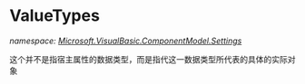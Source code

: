 ﻿
# ValueTypes
_namespace: [Microsoft.VisualBasic.ComponentModel.Settings](N-Microsoft.VisualBasic.ComponentModel.Settings.md)_

这个并不是指宿主属性的数据类型，而是指代这一数据类型所代表的具体的实际对象




